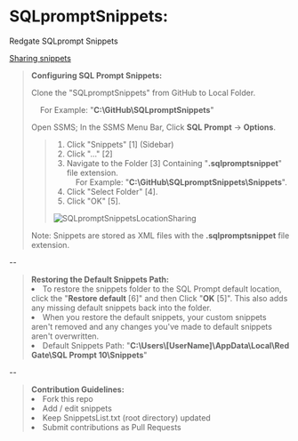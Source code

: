 # SQLpromptSnippets:
Redgate SQLprompt Snippets
<p><a href="https://documentation.red-gate.com/sp/sql-code-snippets/sharing-snippets">Sharing snippets</a></p>
<blockquote>
  <b>Configuring SQL Prompt Snippets:</b>
  <p>Clone the "SQLpromptSnippets" from GitHub to Local Folder.</p>
  <p>&nbsp;&nbsp;&nbsp;&nbsp;For Example: "<b>C:\GitHub\SQLpromptSnippets</b>"</p>
  <p>Open SSMS; In the SSMS Menu Bar, Click <b>SQL Prompt</b> → <b>Options</b>.</p>
  <blockquote>
    <ol>
      <li>Click "Snippets" [1] (Sidebar)</li>
      <li>Click "..." [2]</li>
      <li>Navigate to the Folder [3] Containing "<b>.sqlpromptsnippet</b>" file extension.</li>
      &nbsp;&nbsp;&nbsp;&nbsp;For Example: "<b>C:\GitHub\SQLpromptSnippets\Snippets</b>".
      <li>Click "Select Folder" [4].</li>
      <li>Click "OK" [5].</li>
    </ol>
    <p><img src="https://i.postimg.cc/HLvg794t/SQLprompt-Snippets-Location-Sharing.png" title="SQLpromptSnippetsLocationSharing"/></p>
  </blockquote>
  <p>Note: Snippets are stored as XML files with the <b>.sqlpromptsnippet</b> file extension.</p>
</blockquote>
--
<blockquote>
  <b>Restoring the Default Snippets Path:</b>
  <li>To restore the snippets folder to the SQL Prompt default location, click the "<b>Restore default</b> [6]" and then Click "<b>OK</b> [5]". This also adds any missing default snippets back into the folder.</li>
  <li>When you restore the default snippets, your custom snippets aren't removed and any changes you've made to default snippets aren't overwritten.</li>
  <li>Default Snippets Path: "<b>C:\Users\[UserName]\AppData\Local\Red Gate\SQL Prompt 10\Snippets</b>"</li>
</blockquote>
--
<blockquote>
<b>Contribution Guidelines:</b>
  <li>Fork this repo</li>
  <li>Add / edit snippets</li>
  <li>Keep SnippetsList.txt (root directory) updated</li>
  <li>Submit contributions as Pull Requests</li>
</blockquote>
